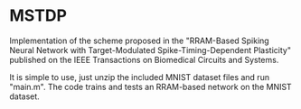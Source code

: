 # MSTDP

Implementation of the scheme proposed in the "RRAM-Based Spiking Neural Network with Target-Modulated Spike-Timing-Dependent Plasticity" published on the IEEE Transactions on Biomedical Circuits and Systems.

It is simple to use, just unzip the included MNIST dataset files and run "main.m". 
The code trains and tests an RRAM-based network on the MNIST dataset.
